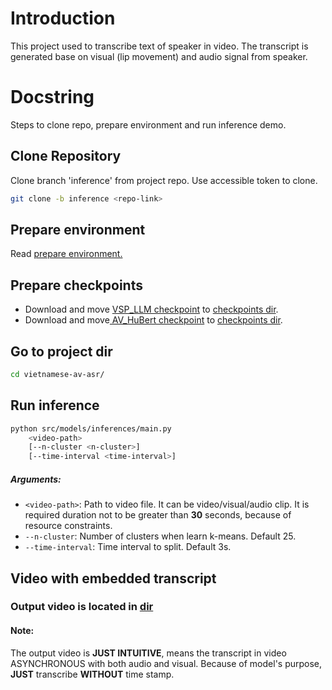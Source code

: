 # Introduction
This project used to transcribe text of speaker in video.
The transcript is generated base on visual (lip movement) and audio signal from speaker.

# Docstring
Steps to clone repo, prepare environment and run inference demo.

## Clone Repository
Clone branch 'inference' from project repo. Use accessible token to clone.  
```bash
git clone -b inference <repo-link>
```

## Prepare environment
Read [prepare environment.](scripts/README.md) 

## Prepare checkpoints
- Download and move [VSP_LLM checkpoint](https://drive.google.com/file/d/1cQJ-RRZv9Qbl_4zyjZliQurcr_FwnB18/view?usp=share_link) to [checkpoints dir](src/models/checkpoints/).
- Download and move[ AV_HuBert checkpoint](https://drive.google.com/file/d/167-_DiLutzMZtDcnA69tdlp5KxwMmHxQ/view?usp=share_link) to [checkpoints dir](src/models/checkpoints/).

## Go to project dir
```bash
cd vietnamese-av-asr/
```

## Run inference
```bash
python src/models/inferences/main.py 
    <video-path>
    [--n-cluster <n-cluster>]
    [--time-interval <time-interval>]
```
##### Arguments:
- `<video-path>`: Path to video file. It can be video/visual/audio clip. It is required duration not to be greater than **30** seconds, because of resource constraints.
- `--n-cluster`: Number of clusters when learn k-means. Default 25.
- `--time-interval`: Time interval to split. Default 3s.

## Video with embedded transcript
### Output video is located in [dir](results)
#### Note: 
The output video is **JUST INTUITIVE**, means the transcript in video ASYNCHRONOUS with both audio and visual. 
Because of model's purpose, **JUST** transcribe **WITHOUT** time stamp.